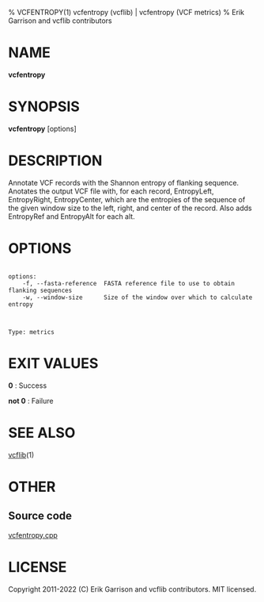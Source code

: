 % VCFENTROPY(1) vcfentropy (vcflib) | vcfentropy (VCF metrics)
% Erik Garrison and vcflib contributors

# NAME

**vcfentropy**

# SYNOPSIS

**vcfentropy** [options] <vcf file>

# DESCRIPTION

Annotate VCF records with the Shannon entropy of flanking sequence. Anotates the output VCF file with, for each record, EntropyLeft, EntropyRight, EntropyCenter, which are the entropies of the sequence of the given window size to the left, right, and center of the record. Also adds EntropyRef and EntropyAlt for each alt.



# OPTIONS

```

options:
    -f, --fasta-reference  FASTA reference file to use to obtain flanking sequences
    -w, --window-size      Size of the window over which to calculate entropy



Type: metrics

```





# EXIT VALUES

**0**
: Success

**not 0**
: Failure

# SEE ALSO



[vcflib](./vcflib.md)(1)



# OTHER

## Source code

[vcfentropy.cpp](https://github.com/vcflib/vcflib/blob/master/src/vcfentropy.cpp)

# LICENSE

Copyright 2011-2022 (C) Erik Garrison and vcflib contributors. MIT licensed.

<!--
  Created with ./scripts/bin2md.rb scripts/bin2md-template.erb
-->
